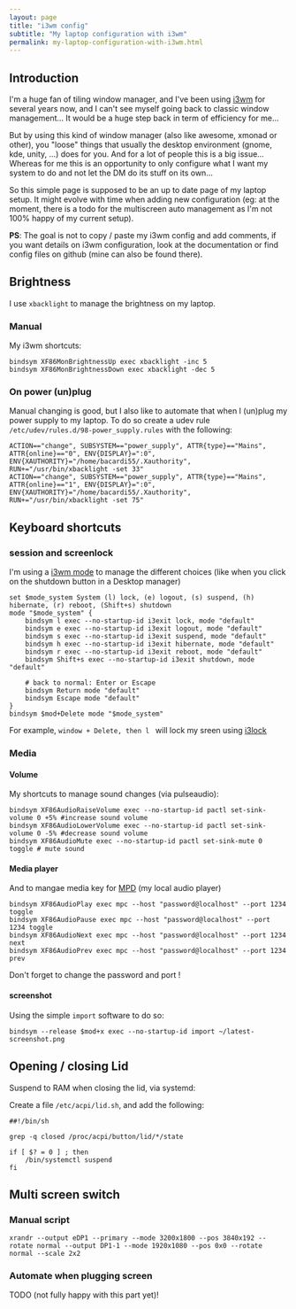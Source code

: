 ```yaml
---
layout: page
title: "i3wm config"
subtitle: "My laptop configuration with i3wm"
permalink: my-laptop-configuration-with-i3wm.html
---
```



## Introduction

I'm a huge fan of tiling window manager, and I've been using [i3wm](http://i3wm.org) for several years now, and I can't see myself going back to classic window management… It would be a huge step back in term of efficiency for me… 

But by using this kind of window manager (also like awesome, xmonad or other), you "loose" things that usually the desktop environment (gnome, kde, unity, …) does for you. And for a lot of people this is a big issue… Whereas for me this is an opportunity to only configure what I want my system to do and not let the DM do its stuff on its own...

So this simple page is supposed to be an up to date page of my laptop setup. It might evolve with time when adding new configuration (eg: at the moment, there is a todo for the multiscreen auto management as I'm not 100% happy of my current setup).

**PS**: The goal is not to copy / paste my i3wm config and add comments, if you want details on i3wm configuration, look at the documentation or find config files on github (mine can also be found there).


## Brightness

I use ```xbacklight``` to manage the brightness on my laptop.

### Manual

My i3wm shortcuts:

```
bindsym XF86MonBrightnessUp exec xbacklight -inc 5
bindsym XF86MonBrightnessDown exec xbacklight -dec 5
```

### On power (un)plug

Manual changing is good, but I also like to automate that when I (un)plug my power supply to my laptop. To do so create a udev rule ```/etc/udev/rules.d/98-power_supply.rules``` with the following:


```
ACTION=="change", SUBSYSTEM=="power_supply", ATTR{type}=="Mains", ATTR{online}=="0", ENV{DISPLAY}=":0", ENV{XAUTHORITY}="/home/bacardi55/.Xauthority", RUN+="/usr/bin/xbacklight -set 33"
ACTION=="change", SUBSYSTEM=="power_supply", ATTR{type}=="Mains", ATTR{online}=="1", ENV{DISPLAY}=":0", ENV{XAUTHORITY}="/home/bacardi55/.Xauthority", RUN+="/usr/bin/xbacklight -set 75"
```

## Keyboard shortcuts

### session and screenlock

I'm using a [i3wm mode](https://i3wm.org/docs/userguide.html#binding_modes) to manage the different choices (like when you click on the shutdown button in a Desktop manager)

```
set $mode_system System (l) lock, (e) logout, (s) suspend, (h) hibernate, (r) reboot, (Shift+s) shutdown
mode "$mode_system" {
    bindsym l exec --no-startup-id i3exit lock, mode "default"
    bindsym e exec --no-startup-id i3exit logout, mode "default"
    bindsym s exec --no-startup-id i3exit suspend, mode "default"
    bindsym h exec --no-startup-id i3exit hibernate, mode "default"
    bindsym r exec --no-startup-id i3exit reboot, mode "default"
    bindsym Shift+s exec --no-startup-id i3exit shutdown, mode "default"

    # back to normal: Enter or Escape
    bindsym Return mode "default"
    bindsym Escape mode "default"
}
bindsym $mod+Delete mode "$mode_system"
```
For example, ```window + Delete, then l ``` will lock my sreen using [i3lock](https://i3wm.org/i3lock/)


### Media

#### Volume

My shortcuts to manage sound changes (via pulseaudio):

```
bindsym XF86AudioRaiseVolume exec --no-startup-id pactl set-sink-volume 0 +5% #increase sound volume
bindsym XF86AudioLowerVolume exec --no-startup-id pactl set-sink-volume 0 -5% #decrease sound volume
bindsym XF86AudioMute exec --no-startup-id pactl set-sink-mute 0 toggle # mute sound
```

#### Media player

And to mangae media key for [MPD](https://www.musicpd.org/) (my local audio player)

```
bindsym XF86AudioPlay exec mpc --host "password@localhost" --port 1234 toggle
bindsym XF86AudioPause exec mpc --host "password@localhost" --port 1234 toggle
bindsym XF86AudioNext exec mpc --host "password@localhost" --port 1234 next
bindsym XF86AudioPrev exec mpc --host "password@localhost" --port 1234 prev
```

Don't forget to change the password and port !


#### screenshot

Using the simple ```import``` software to do so:

```
bindsym --release $mod+x exec --no-startup-id import ~/latest-screenshot.png
```


## Opening / closing Lid

Suspend to RAM when closing the lid, via systemd:

Create a file ```/etc/acpi/lid.sh```, and add the following:

```
##!/bin/sh

grep -q closed /proc/acpi/button/lid/*/state

if [ $? = 0 ] ; then
	/bin/systemctl suspend
fi
```

## Multi screen switch

### Manual script

```
xrandr --output eDP1 --primary --mode 3200x1800 --pos 3840x192 --rotate normal --output DP1-1 --mode 1920x1080 --pos 0x0 --rotate normal --scale 2x2
```

### Automate when plugging screen

TODO (not fully happy with this part yet)!

